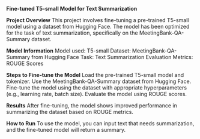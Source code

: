**Fine-tuned T5-small Model for Text Summarization**

**Project Overview**
This project involves fine-tuning a pre-trained T5-small model using a dataset from Hugging Face. The model has been optimized for the task of text summarization, specifically on the MeetingBank-QA-Summary dataset.

**Model Information**
Model used: T5-small
Dataset: MeetingBank-QA-Summary from Hugging Face
Task: Text Summarization
Evaluation Metrics: ROUGE Scores

**Steps to Fine-tune the Model**
Load the pre-trained T5-small model and tokenizer.
Use the MeetingBank-QA-Summary dataset from Hugging Face.
Fine-tune the model using the dataset with appropriate hyperparameters (e.g., learning rate, batch size).
Evaluate the model using ROUGE scores.

**Results**
After fine-tuning, the model shows improved performance in summarizing the dataset based on ROUGE metrics.

**How to Run**
To use the model, you can input text that needs summarization, and the fine-tuned model will return a summary.
